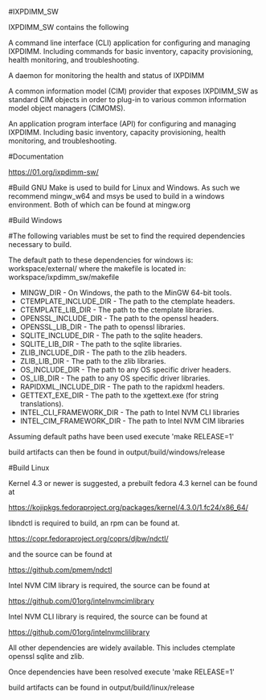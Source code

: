 #IXPDIMM_SW

IXPDIMM_SW contains the following

A command line interface (CLI) application for configuring and 
managing IXPDIMM. Including commands for basic inventory,
capacity provisioning, health monitoring, and troubleshooting.

A daemon for monitoring the health and status of IXPDIMM

A common information model (CIM) provider that exposes
IXPDIMM_SW as standard CIM objects in order to plug-in to various
common information model object managers (CIMOMS).

An application program interface (API) for configuring and managing
IXPDIMM. Including basic inventory, capacity provisioning,
health monitoring, and troubleshooting. 

#Documentation

https://01.org/ixpdimm-sw/

#Build
GNU Make is used to build for Linux and Windows.
As such we recommend mingw_w64 and msys be used to build in a windows
environment. Both of which can be found at mingw.org

#Build Windows

#The following variables must be set to find the required dependencies necessary
to build.

The default path to these dependencies for windows is: 
	workspace/external/
where the makefile is located in: 
	workspace/ixpdimm_sw/makefile

* MINGW_DIR - On Windows, the path to the MinGW 64-bit tools.
* CTEMPLATE_INCLUDE_DIR - The path to the ctemplate headers.
* CTEMPLATE_LIB_DIR - The path to the ctemplate libraries.  
* OPENSSL_INCLUDE_DIR - The path to the openssl headers. 
* OPENSSL_LIB_DIR - The path to openssl libraries.
* SQLITE_INCLUDE_DIR - The path to the sqlite headers. 
* SQLITE_LIB_DIR - The path to the sqlite libraries.
* ZLIB_INCLUDE_DIR - The path to the zlib headers. 
* ZLIB_LIB_DIR - The path to the zlib libraries.
* OS_INCLUDE_DIR - The path to any OS specific driver headers. 
* OS_LIB_DIR - The path to any OS specific driver libraries.
* RAPIDXML_INCLUDE_DIR - The path to the rapidxml headers. 
* GETTEXT_EXE_DIR - The path to the xgettext.exe (for string translations). 
* INTEL_CLI_FRAMEWORK_DIR - The path to Intel NVM CLI libraries
* INTEL_CIM_FRAMEWORK_DIR - The path to Intel NVM CIM libraries

Assuming default paths have been used execute 'make RELEASE=1'

build artifacts can then be found in output/build/windows/release

#Build Linux

Kernel 4.3 or newer is suggested, a prebuilt fedora 4.3 kernel can be found at

https://kojipkgs.fedoraproject.org/packages/kernel/4.3.0/1.fc24/x86_64/

libndctl is required to build, an rpm can be found at. 

https://copr.fedoraproject.org/coprs/djbw/ndctl/

and the source can be found at 

https://github.com/pmem/ndctl

Intel NVM CIM library is required, the source can be found at

https://github.com/01org/intelnvmcimlibrary

Intel NVM CLI library is required, the source can be found at

https://github.com/01org/intelnvmclilibrary

All other dependencies are widely available. This includes ctemplate openssl
sqlite and zlib.

Once dependencies have been resolved execute 'make RELEASE=1'

build artifacts can be found in output/build/linux/release

